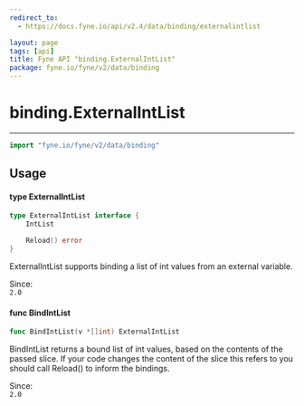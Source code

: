 ```yaml
---
redirect_to:
  - https://docs.fyne.io/api/v2.4/data/binding/externalintlist

layout: page
tags: [api]
title: Fyne API "binding.ExternalIntList"
package: fyne.io/fyne/v2/data/binding
---
```

# binding.ExternalIntList
---

```go
import "fyne.io/fyne/v2/data/binding"
```

## Usage

#### type ExternalIntList

```go
type ExternalIntList interface {
	IntList

	Reload() error
}
```

ExternalIntList supports binding a list of int values from an external variable.


<div class="since">Since: <code>
2.0</code></div>

#### func  BindIntList

```go
func BindIntList(v *[]int) ExternalIntList
```
BindIntList returns a bound list of int values, based on the contents of the passed slice. If your code changes the content of the slice this refers to you should call Reload() to inform the bindings.


<div class="since">Since: <code>
2.0</code></div>
